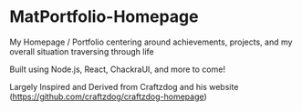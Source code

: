 # MatPortfolio-Homepage
My Homepage / Portfolio centering around achievements, projects, and my overall situation traversing through life 

Built using Node.js, React, ChackraUI, and more to come!

Largely Inspired and Derived from Craftzdog and his website (https://github.com/craftzdog/craftzdog-homepage) 
